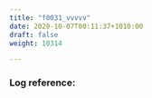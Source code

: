```yaml
---
title: "f0031_vvvvv"
date: 2020-10-07T00:11:37+1010:00
draft: false
weight: 10314

---
```


### Log reference: <no value>

```
